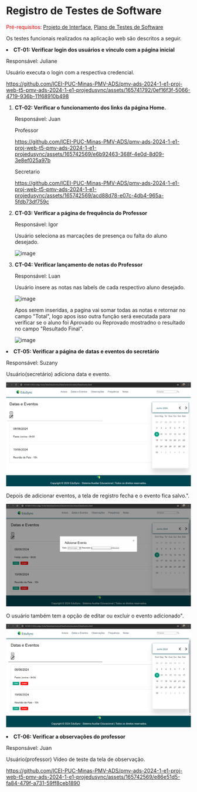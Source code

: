 # Registro de Testes de Software

<span style="color:red">Pré-requisitos: <a href="https://github.com/ICEI-PUC-Minas-PMV-ADS/pmv-ads-2024-1-e1-proj-web-t5-pmv-ads-2024-1-e1-projedusync/blob/main/documentos/04-Projeto%20de%20Interface.md"> Projeto de Interface</a></span>, <a href="https://github.com/ICEI-PUC-Minas-PMV-ADS/pmv-ads-2024-1-e1-proj-web-t5-pmv-ads-2024-1-e1-projedusync/blob/main/documentos/07-Plano%20de%20Testes%20de%20Software.md"> Plano de Testes de Software</a>

Os testes funcionais realizados na aplicação web são descritos a seguir.

<li>
  <b>CT-01: Verificar login dos usuários e vínculo com a página inicial</b>
 
  Responsável: Juliane
<p> Usuário executa o login com a respectiva credencial.</p>



https://github.com/ICEI-PUC-Minas-PMV-ADS/pmv-ads-2024-1-e1-proj-web-t5-pmv-ads-2024-1-e1-projedusync/assets/165741792/0ef16f3f-5066-4719-936b-11f68910b498


 
 
</li>

<ol>
  <li> <b>CT-02: Verificar o funcionamento dos links da página Home.</b>
    
  Responsável: Juan

Professor


https://github.com/ICEI-PUC-Minas-PMV-ADS/pmv-ads-2024-1-e1-proj-web-t5-pmv-ads-2024-1-e1-projedusync/assets/165742569/e6b92463-368f-4e0d-8d09-3e8ef025a97b


Secretario

https://github.com/ICEI-PUC-Minas-PMV-ADS/pmv-ads-2024-1-e1-proj-web-t5-pmv-ads-2024-1-e1-projedusync/assets/165742569/acd88d78-e07c-4db4-965a-5fdb73df759c



     
  </li>

  <li><b>CT-03: Verificar a página de frequência do Professor</b>

  Responsável: Igor
  
 <p> Usuário seleciona as marcações de presença ou falta do aluno desejado.</p>  
 
![image](https://github.com/ICEI-PUC-Minas-PMV-ADS/pmv-ads-2024-1-e1-proj-web-t5-pmv-ads-2024-1-e1-projedusync/assets/164660499/9c383ff1-67d8-4205-9105-461c2f367859)


 
  </li>
  <li><b>CT-04: Verificar lançamento de notas do Professor</b>

  Responsável: Luan
  
  <p> Usuário insere as notas nas labels de cada respectivo aluno desejado.</p>
 
  ![image](https://github.com/ICEI-PUC-Minas-PMV-ADS/pmv-ads-2024-1-e1-proj-web-t5-pmv-ads-2024-1-e1-projedusync/assets/62348524/90665a01-e231-4608-a948-162adbc36327)

  <p> Apos serem inseridas, a pagina vai somar todas as notas e retornar no campo "Total", logo apos isso outra função será executada para verificar se o aluno foi Aprovado ou Reprovado mostradno o resultado no campo "Resultado Final".</p>
 
  ![image](https://github.com/ICEI-PUC-Minas-PMV-ADS/pmv-ads-2024-1-e1-proj-web-t5-pmv-ads-2024-1-e1-projedusync/assets/62348524/9fc8eb8a-7545-4f9c-a97e-9862c09862e1)

  </li>
</ol>

<li>
  <b>CT-05: Verificar a página de datas e eventos do secretário</b>
 
  Responsável: Suzany
<p> Usuário(secretário) adiciona data e evento.</p>

  ![image](https://raw.githubusercontent.com/ICEI-PUC-Minas-PMV-ADS/pmv-ads-2024-1-e1-proj-web-t5-pmv-ads-2024-1-e1-projedusync/main/documentos/img/Edusync/DatasEventos1.png)
 
  <p> Depois de adicionar eventos, a tela de registro fecha e o evento fica salvo.".</p>
  
  ![image](https://raw.githubusercontent.com/ICEI-PUC-Minas-PMV-ADS/pmv-ads-2024-1-e1-proj-web-t5-pmv-ads-2024-1-e1-projedusync/main/documentos/img/Edusync/DatasEventos3.png)
<p> O usuário também tem a opção de editar ou excluir o evento adicionado".</p>

  ![image](https://raw.githubusercontent.com/ICEI-PUC-Minas-PMV-ADS/pmv-ads-2024-1-e1-proj-web-t5-pmv-ads-2024-1-e1-projedusync/main/documentos/img/Edusync/DatasEventos2.png)
</li>

<li><b>CT-06: Verificar a observações do professor</b>
 
  Responsável: Juan

  <p> Usuário(professor) Vídeo de teste da tela de observação.</p>



https://github.com/ICEI-PUC-Minas-PMV-ADS/pmv-ads-2024-1-e1-proj-web-t5-pmv-ads-2024-1-e1-projedusync/assets/165742569/e86e51d5-fa84-479f-a731-59ff8ceb1890



  </li>


